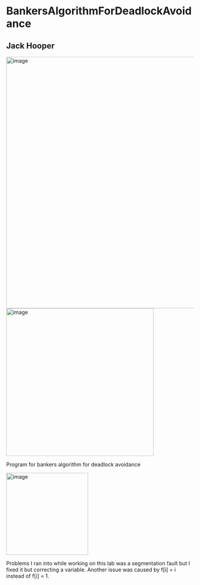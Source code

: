 # BankersAlgorithmForDeadlockAvoidance
<h2>Jack Hooper</h2>
<img width="674" alt="image" src="https://user-images.githubusercontent.com/112432775/202934255-a72c2094-c658-4463-8c73-2a2cc13e7736.png">
<img width="396" alt="image" src="https://user-images.githubusercontent.com/112432775/202934322-cd9ab043-5700-4874-9c37-3ce559726d8f.png">
<p>Program for bankers algorithm for deadlock avoidance</p>
<img width="220" alt="image" src="https://user-images.githubusercontent.com/112432775/202934460-12f2d992-9a29-42ba-90ec-6eb4fcb50de1.png">
<p>Problems I ran into while working on this lab was a segmentation fault but I fixed it but correcting a variable. Another issue was caused by f[i] = i instead of f[i] = 1. </p>
